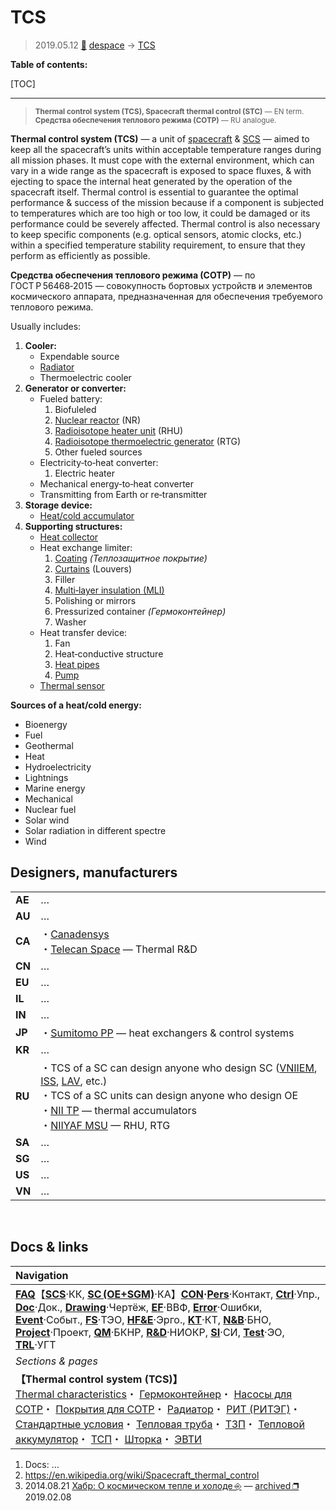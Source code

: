 # TCS
> 2019.05.12 [🚀](../index/index.md) [despace](index.md) → [TCS](tcs.md)

**Table of contents:**

[TOC]

---

> <small>**Thermal control system (TCS), Spacecraft thermal control (STC)** — EN term. **Средства обеспечения теплового режима (СОТР)** — RU analogue.</small>

**Thermal control system (TCS)** — a unit of [spacecraft](sc.md) & [SCS](scs.md) — aimed to keep all the spacecraft’s units within acceptable temperature ranges during all mission phases. It must cope with the external environment, which can vary in a wide range as the spacecraft is exposed to space fluxes, & with ejecting to space the internal heat generated by the operation of the spacecraft itself. Thermal control is essential to guarantee the optimal performance & success of the mission because if a component is subjected to temperatures which are too high or too low, it could be damaged or its performance could be severely affected. Thermal control is also necessary to keep specific components (e.g. optical sensors, atomic clocks, etc.) within a specified temperature stability requirement, to ensure that they perform as efficiently as possible.

**Средства обеспечения теплового режима (СОТР)** — по ГОСТ Р 56468‑2015 — совокупность бортовых устройств и элементов космического аппарата, предназначенная для обеспечения требуемого теплового режима.

Usually includes:

   1. **Cooler:**
      - Expendable source
      - [Radiator](radiator.md)
      - Thermoelectric cooler
   1. **Generator or converter:**
      - Fueled battery:
         1. Biofuleled
         1. [Nuclear reactor](nr.md) (NR)
         1. [Radioisotope heater unit](rtg.md) (RHU)
         1. [Radioisotope thermoelectric generator](rtg.md) (RTG)
         1. Other fueled sources
      - Electricity‑to‑heat converter:
         1. Electric heater
      - Mechanical energy‑to‑heat converter
      - Transmitting from Earth or re‑transmitter
   1. **Storage device:**
      - [Heat/cold accumulator](heat_bank.md)
   1. **Supporting structures:**
      - [Heat collector](hp.md)
      - Heat exchange limiter:
         1. [Coating](hs.md) *(Теплозащитное покрытие)*
         1. [Curtains](thermal_curtain.md) (Louvers)
         1. Filler
         1. [Multi‑layer insulation (MLI)](mli.md)
         1. Polishing or mirrors
         1. Pressurized container *(Гермоконтейнер)*
         1. Washer
      - Heat transfer device:
         1. Fan
         1. Heat‑conductive structure
         1. [Heat pipes](hp.md)
         1. [Pump](pump.md)
      - [Thermal sensor](sensor.md)

**Sources of a heat/cold energy:**

   - Bioenergy
   - Fuel
   - Geothermal
   - Heat
   - Hydroelectricity
   - Lightnings
   - Marine energy
   - Mechanical
   - Nuclear fuel
   - Solar wind
   - Solar radiation in different spectre
   - Wind



## Designers, manufacturers

| | |
|:-|:-|
|**AE**|…|
|**AU**|…|
|**CA**|・[Canadensys](contact/canadensys.md)<br> ・[Telecan Space](contact/telecan_space.md) — Thermal R&D|
|**CN**|…|
|**EU**|…|
|**IL**|…|
|**IN**|…|
|**JP**|・[Sumitomo PP](contact/sumitomo_pp.md) — heat exchangers & control systems|
|**KR**|…|
|**RU**|・TCS of a SC can design anyone who design SC ([VNIIEM](contact/vniiem.md), [ISS](contact/iss_r.md), [LAV](contact/lav.md), etc.)<br> ・TCS of a SC units can design anyone who design OE<br> ・[NII TP](contact/niitp.md) — thermal accumulators<br> ・[NIIYAF MSU](contact/ниияф_мгу.md) — RHU, RTG|
|**SA**|…|
|**SG**|…|
|**US**|…|
|**VN**|…|



<p style="page-break-after:always"> </p>

## Docs & links
|Navigation|
|:-|
|**[FAQ](faq.md)**【**[SCS](scs.md)**·КК, **[SC (OE+SGM)](sc.md)**·КА】**[CON](contact.md)·[Pers](person.md)**·Контакт, **[Ctrl](control.md)**·Упр., **[Doc](doc.md)**·Док., **[Drawing](drawing.md)**·Чертёж, **[EF](ef.md)**·ВВФ, **[Error](error.md)**·Ошибки, **[Event](event.md)**·Событ., **[FS](fs.md)**·ТЭО, **[HF&E](hfe.md)**·Эрго., **[KT](kt.md)**·КТ, **[N&B](nnb.md)**·БНО, **[Project](project.md)**·Проект, **[QM](qm.md)**·БКНР, **[R&D](rnd.md)**·НИОКР, **[SI](si.md)**·СИ, **[Test](test.md)**·ЭО, **[TRL](trl.md)**·УГТ|
|*Sections & pages*|
|**【Thermal control system (TCS)】**<br> [Thermal characteristics](thermal_chars.md)・ [Гермоконтейнер](гермоконтейнер.md)・ [Насосы для СОТР](сотр_насос.md)・ [Покрытия для СОТР](сотр_покрытия.md)・ [Радиатор](радиатор.md)・ [РИТ (РИТЭГ)](rtg.md)・ [Стандартные условия](sctp.md)・ [Тепловая труба](hp.md)・ [ТЗП](hs.md)・ [Тепловой аккумулятор](heat_bank.md)・ [ТСП](tsp.md)・ [Шторка](thermal_curtain.md)・ [ЭВТИ](mli.md)|

   1. Docs: …
   1. <https://en.wikipedia.org/wiki/Spacecraft_thermal_control>
   1. 2014.08.21 [Хабр: О космическом тепле и холоде ⎆](https://habr.com/ru/company/dauria/blog/234121/) — [archived ❐](f/archive/20140821_1.pdf) 2019.02.08
